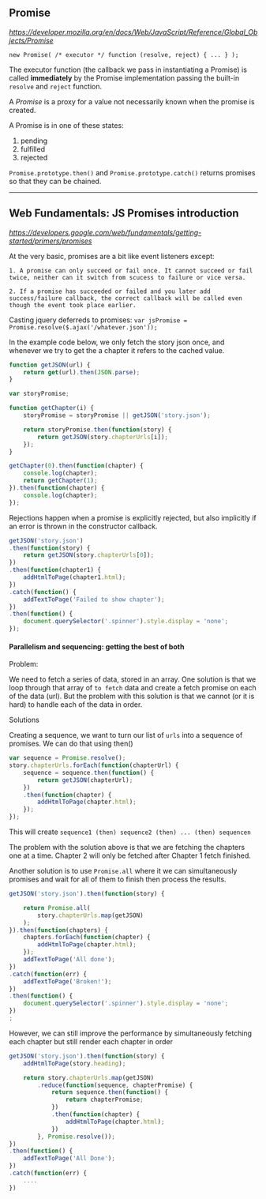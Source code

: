 ## Promise 

_https://developer.mozilla.org/en/docs/Web/JavaScript/Reference/Global_Objects/Promise_

`new Promise( /* executor */ function (resolve, reject) { ... } );`

The executor function (the callback we pass in instantiating a Promise) is called __immediately__ by the Promise implementation passing the built-in `resolve` and `reject` function.


A _Promise_ is a proxy for a value not necessarily known when the promise is created.

A Promise is in one of these states:

1. pending
2. fulfilled
3. rejected


`Promise.prototype.then()` and `Promise.prototype.catch()` returns promises so that they can be chained.

---------

## Web Fundamentals: JS Promises introduction

_https://developers.google.com/web/fundamentals/getting-started/primers/promises_


At the very basic, promises are a bit like event listeners except:

    1. A promise can only succeed or fail once. It cannot succeed or fail twice, neither can it switch from scucess to failure or vice versa.

    2. If a promise has succeeded or failed and you later add success/failure callback, the correct callback will be called even though the event took place earlier.

Casting jquery deferreds to promises:
`var jsPromise = Promise.resolve($.ajax('/whatever.json'));`

In the example code below, we only fetch the story json once, and whenever we try to get the a chapter it refers to the cached value.

```javascript
function getJSON(url) {
    return get(url).then(JSON.parse);
}

var storyPromise;

function getChapter(i) {
    storyPromise = storyPromise || getJSON('story.json');

    return storyPromise.then(function(story) {
        return getJSON(story.chapterUrls[i]);
    });
}

getChapter(0).then(function(chapter) {
    console.log(chapter);
    return getChapter(1);
}).then(function(chapter) {
    console.log(chapter);
});
```

Rejections happen when a promise is explicitly rejected, but also implicitly if an error is thrown in the constructor callback.

```javascript
getJSON('story.json')
.then(function(story) {
    return getJSON(story.chapterUrls[0]);
})
.then(function(chapter1) {
    addHtmlToPage(chapter1.html);
})
.catch(function() {
    addTextToPage('Failed to show chapter');
})
.then(function() {
    document.querySelector('.spinner').style.display = 'none';
});
```

#### Parallelism and sequencing: getting the best of both

Problem:

We need to fetch a series of data, stored in an array. One solution is that we loop through that array of `to fetch` data and create a fetch promise on each of the data (url). But the problem with this solution is that we cannot (or it is hard) to handle each of the data in order.

Solutions

Creating a sequence, we want to turn our list of `urls` into a sequence of promises. We can do that using then()

```javascript
var sequence = Promise.resolve();
story.chapterUrls.forEach(function(chapterUrl) {
    sequence = sequence.then(function() {
        return getJSON(chapterUrl);
    })
    .then(function(chapter) {
        addHtmlToPage(chapter.html);
    });
});
```

This will create `sequence1 (then) sequence2 (then) ... (then) sequencen`

The problem with the solution above is that we are fetching the chapters one at a time. Chapter 2 will only be fetched after Chapter 1 fetch finished.

Another solution is to use `Promise.all` where it we can simultaneously promises and wait for all of them to finish then process the results.

```javascript
getJSON('story.json').then(function(story) {

    return Promise.all(
        story.chapterUrls.map(getJSON)
    );
}).then(function(chapters) {
    chapters.forEach(function(chapter) {
        addHtmlToPage(chapter.html);
    });
    addTextToPage('All done');
})
.catch(function(err) {
    addTextToPage('Broken!');
})
.then(function() {
    document.querySelector('.spinner').style.display = 'none';
})
;
```

However, we can still improve the performance by simultaneously fetching each chapter but still render each chapter in order

```javascript
getJSON('story.json').then(function(story) {
    addHtmlToPage(story.heading);

    return story.chapterUrls.map(getJSON)
        .reduce(function(sequence, chapterPromise) {
            return sequence.then(function() {
                return chapterPromise;
            })
            .then(function(chapter) {
                addHtmlToPage(chapter.html);
            })
        }, Promise.resolve());
})
.then(function() {
    addTextToPage('All Done');
})
.catch(function(err) {
    ....
})
```



